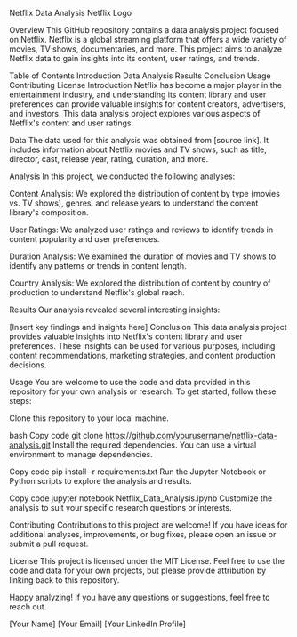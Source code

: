 Netflix Data Analysis
Netflix Logo

Overview
This GitHub repository contains a data analysis project focused on Netflix. Netflix is a global streaming platform that offers a wide variety of movies, TV shows, documentaries, and more. This project aims to analyze Netflix data to gain insights into its content, user ratings, and trends.

Table of Contents
Introduction
Data
Analysis
Results
Conclusion
Usage
Contributing
License
Introduction
Netflix has become a major player in the entertainment industry, and understanding its content library and user preferences can provide valuable insights for content creators, advertisers, and investors. This data analysis project explores various aspects of Netflix's content and user ratings.

Data
The data used for this analysis was obtained from [source link]. It includes information about Netflix movies and TV shows, such as title, director, cast, release year, rating, duration, and more.

Analysis
In this project, we conducted the following analyses:

Content Analysis: We explored the distribution of content by type (movies vs. TV shows), genres, and release years to understand the content library's composition.

User Ratings: We analyzed user ratings and reviews to identify trends in content popularity and user preferences.

Duration Analysis: We examined the duration of movies and TV shows to identify any patterns or trends in content length.

Country Analysis: We explored the distribution of content by country of production to understand Netflix's global reach.

Results
Our analysis revealed several interesting insights:

[Insert key findings and insights here]
Conclusion
This data analysis project provides valuable insights into Netflix's content library and user preferences. These insights can be used for various purposes, including content recommendations, marketing strategies, and content production decisions.

Usage
You are welcome to use the code and data provided in this repository for your own analysis or research. To get started, follow these steps:

Clone this repository to your local machine.

bash
Copy code
git clone https://github.com/yourusername/netflix-data-analysis.git
Install the required dependencies. You can use a virtual environment to manage dependencies.

Copy code
pip install -r requirements.txt
Run the Jupyter Notebook or Python scripts to explore the analysis and results.

Copy code
jupyter notebook Netflix_Data_Analysis.ipynb
Customize the analysis to suit your specific research questions or interests.

Contributing
Contributions to this project are welcome! If you have ideas for additional analyses, improvements, or bug fixes, please open an issue or submit a pull request.

License
This project is licensed under the MIT License. Feel free to use the code and data for your own projects, but please provide attribution by linking back to this repository.

Happy analyzing! If you have any questions or suggestions, feel free to reach out.

[Your Name]
[Your Email]
[Your LinkedIn Profile]
